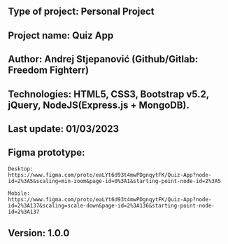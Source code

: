 ## Type of project: Personal Project
## Project name: Quiz App
## Author: Andrej Stjepanović (Github/Gitlab: Freedom Fighterr)
## Technologies: HTML5, CSS3, Bootstrap v5.2, jQuery, NodeJS(Express.js + MongoDB).
## Last update: 01/03/2023

## Figma prototype: 
    Desktop: 
    https://www.figma.com/proto/eaLYt6d93t4mwPDgnqytFK/Quiz-App?node-id=2%3A5&scaling=min-zoom&page-id=0%3A1&starting-point-node-id=2%3A5
  
    Mobile: 
    https://www.figma.com/proto/eaLYt6d93t4mwPDgnqytFK/Quiz-App?node-id=2%3A137&scaling=scale-down&page-id=2%3A136&starting-point-node-id=2%3A137

## Version: 1.0.0
